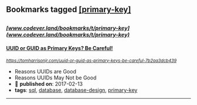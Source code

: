 ## Bookmarks tagged [[primary-key]](https://www.codever.land/search?q=[primary-key])

_<sup><sup>[www.codever.land/bookmarks/t/primary-key](www.codever.land/bookmarks/t/primary-key)</sup></sup>_
---
#### [UUID or GUID as Primary Keys? Be Careful!](https://tomharrisonjr.com/uuid-or-guid-as-primary-keys-be-careful-7b2aa3dcb439)
_<sup>https://tomharrisonjr.com/uuid-or-guid-as-primary-keys-be-careful-7b2aa3dcb439</sup>_

* Reasons UUIDs are Good
* Reasons UUIDs May Not be Good
* :calendar: **published on**: 2017-02-13
* **tags**: [sql](../tagged/sql.md), [database](../tagged/database.md), [database-design](../tagged/database-design.md), [primary-key](../tagged/primary-key.md)
---
